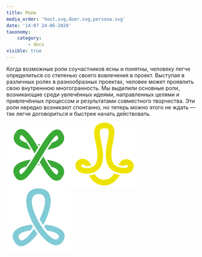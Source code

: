 ```yaml
---
title: Роли
media_order: 'host.svg,doer.svg,persona.svg'
date: '14:07 24-06-2020'
taxonomy:
    category:
        - docs
visible: true
---
```


Когда возможные роли соучастников ясны и понятны, человеку легче определиться со степенью своего вовлечения в проект. Выступая в различных ролях в разнообразных проектах, человек может проявлить свою внутреннюю многогранность. Мы выделили основные роли, возникающие среди увлечённых идеями, направленных целями и привлечённых процессом и результатами совместного творчества. Эти роли нередко возникают спонтанно, но теперь можно этого не ждать — так легче договориться и быстрее начать действовать. 

[![Хост](host.svg?resize=120,120&classes=float-left)](./host)
[![Деятель](doer.svg?resize=120,120&classes=float-left)](./doer)
[![Личность](persona.svg?resize=120,120&classes=float-left)](./persona)
